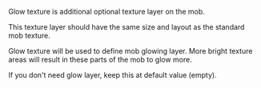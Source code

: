 Glow texture is additional optional texture layer on the mob.

This texture layer should have the same size and layout as the standard mob texture.

Glow texture will be used to define mob glowing layer. More bright texture areas will result in these parts of the mob to glow more.

If you don't need glow layer, keep this at default value (empty).